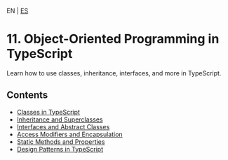 <!-- MULTILANGUAJE MENU START -->
EN | [ES](https://lckpig.gitbook.io/es-practical-dev-handbook/typescript/object-oriented-programming)
<!-- MULTILANGUAJE MENU END -->

# 11. Object-Oriented Programming in TypeScript

Learn how to use classes, inheritance, interfaces, and more in TypeScript.

## Contents
* [Classes in TypeScript](classes.md)
* [Inheritance and Superclasses](inheritance.md)
* [Interfaces and Abstract Classes](interfaces-abstract-classes.md)
* [Access Modifiers and Encapsulation](access-modifiers.md)
* [Static Methods and Properties](static-members.md)
* [Design Patterns in TypeScript](design-patterns.md) 